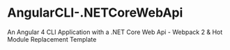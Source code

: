 # AngularCLI-.NETCoreWebApi
An Angular 4 CLI Application with a .NET Core Web Api - Webpack 2 &amp; Hot Module Replacement Template
